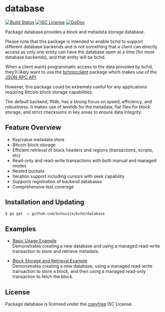 database
========

[![Build Status](http://img.shields.io/travis/bchsuite/bchd.svg)](https://travis-ci.org/bchsuite/bchd)
[![ISC License](http://img.shields.io/badge/license-ISC-blue.svg)](http://copyfree.org)
[![GoDoc](https://img.shields.io/badge/godoc-reference-blue.svg)](http://godoc.org/github.com/bchsuite/bchd/database)

Package database provides a block and metadata storage database.

Please note that this package is intended to enable bchd to support different
database backends and is not something that a client can directly access as only
one entity can have the database open at a time (for most database backends),
and that entity will be bchd.

When a client wants programmatic access to the data provided by bchd, they'll
likely want to use the [bchrpcclient](https://github.com/bchsuite/bchrpcclient)
package which makes use of the [JSON-RPC API](https://github.com/bchsuite/bchd/tree/master/docs/json_rpc_api.md).

However, this package could be extremely useful for any applications requiring
Bitcoin block storage capabilities.

The default backend, ffldb, has a strong focus on speed, efficiency, and
robustness.  It makes use of leveldb for the metadata, flat files for block
storage, and strict checksums in key areas to ensure data integrity.

## Feature Overview

- Key/value metadata store
- Bitcoin block storage
- Efficient retrieval of block headers and regions (transactions, scripts, etc)
- Read-only and read-write transactions with both manual and managed modes
- Nested buckets
- Iteration support including cursors with seek capability
- Supports registration of backend databases
- Comprehensive test coverage

## Installation and Updating

```bash
$ go get -u github.com/bchsuite/bchd/database
```

## Examples

* [Basic Usage Example](http://godoc.org/github.com/bchsuite/bchd/database#example-package--BasicUsage)  
  Demonstrates creating a new database and using a managed read-write
  transaction to store and retrieve metadata.

* [Block Storage and Retrieval Example](http://godoc.org/github.com/bchsuite/bchd/database#example-package--BlockStorageAndRetrieval)  
  Demonstrates creating a new database, using a managed read-write transaction
  to store a block, and then using a managed read-only transaction to fetch the
  block.

## License

Package database is licensed under the [copyfree](http://copyfree.org) ISC
License.
